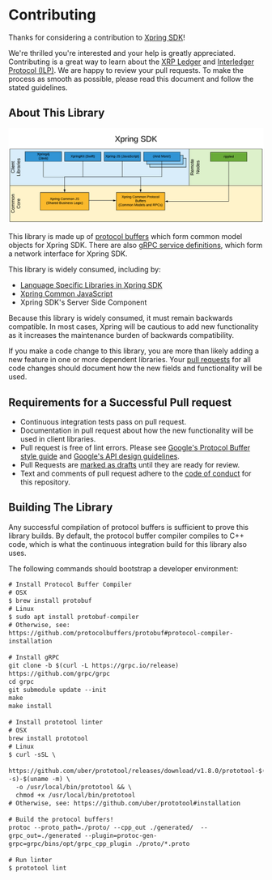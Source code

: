 # Contributing

Thanks for considering a contribution to [Xpring SDK](https://github.com/xpring-eng/xpring-sdk)!

We're thrilled you're interested and your help is greatly appreciated. Contributing is a great way to learn about the [XRP Ledger](https://xrpl.org) and [Interledger Protocol (ILP)](https://interledger.org/). We are happy to review your pull requests. To make the process as smooth as possible, please read this document and follow the stated guidelines.

## About This Library

<img src="architecture.png" alt="Architecture Diagram of Xpring SDK"/>

This library is made up of [protocol buffers](https://developers.google.com/protocol-buffers) which form common model objects for Xpring SDK. There are also [gRPC service definitions](https://grpc.io), which form a network interface for  Xpring SDK.

This library is widely consumed, including by:
- [Language Specific Libraries in Xpring SDK](https://github.com/xpring-eng/xpring-sdk#client-side-libraries)
- [Xpring Common JavaScript](https://github.com/xpring-eng/xpring-common-js)
- Xpring SDK's Server Side Component


Because this library is widely consumed, it must remain backwards compatible. In most cases, Xpring will be cautious to add new functionality as it increases the maintenance burden of backwards compatibility.

If you make a code change to this library, you are more than likely adding a new feature in one or more dependent libraries. Your [pull requests](#requirements-for-a-successful-pull-request) for all code changes should document how the new fields and functionality will be used.

## Requirements for a Successful Pull request

- Continuous integration tests pass on pull request.
- Documentation in pull request about how the new functionality will be used in client libraries.
- Pull request is free of lint errors. Please see [Google's Protocol Buffer style guide](https://developers.google.com/protocol-buffers/docs/style) and [Google's API design guidelines](https://cloud.google.com/apis/design/).
- Pull Requests are [marked as drafts](https://github.blog/2019-02-14-introducing-draft-pull-requests/) until they are ready for review.
- Text and comments of pull request adhere to the [code of conduct](CODE_OF_CONDUCT.md) for this repository.

## Building The Library

Any successful compilation of protocol buffers is sufficient to prove this library builds. By default, the protocol buffer compiler compiles to C++ code, which is what the continuous integration build for this library also uses.

The following commands should bootstrap a developer environment:
```
# Install Protocol Buffer Compiler
# OSX
$ brew install protobuf
# Linux
$ sudo apt install protobuf-compiler
# Otherwise, see: https://github.com/protocolbuffers/protobuf#protocol-compiler-installation

# Install gRPC
git clone -b $(curl -L https://grpc.io/release) https://github.com/grpc/grpc
cd grpc
git submodule update --init
make
make install

# Install prototool linter
# OSX
brew install prototool
# Linux
$ curl -sSL \
  https://github.com/uber/prototool/releases/download/v1.8.0/prototool-$(uname -s)-$(uname -m) \
  -o /usr/local/bin/prototool && \
  chmod +x /usr/local/bin/prototool
# Otherwise, see: https://github.com/uber/prototool#installation

# Build the protocol buffers!
protoc --proto_path=./proto/ --cpp_out ./generated/  --grpc_out=./generated --plugin=protoc-gen-grpc=grpc/bins/opt/grpc_cpp_plugin ./proto/*.proto

# Run linter
$ prototool lint
```
